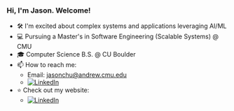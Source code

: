 ### Hi, I'm Jason. Welcome!

- 🛠️ I'm excited about complex systems and applications leveraging AI/ML
- 💻 Pursuing a Master's in Software Engineering (Scalable Systems) @ CMU
- 🎓 Computer Science B.S. @ CU Boulder
- 📫 How to reach me:
  - Email: jasonchu@andrew.cmu.edu
  - [![LinkedIn](https://img.shields.io/badge/linkedin-%230077B5.svg?style=for-the-badge&logo=linkedin&logoColor=white)](https://www.linkedin.com/in/usjchung/)
- ⭐ Check out my website:
  - [![LinkedIn](https://img.shields.io/badge/github%20pages-121013?style=for-the-badge&logo=github&logoColor=white)](https://jaesunee.github.io/)

<!--
**Jaesunee/Jaesunee** is a ✨ _special_ ✨ repository because its `README.md` (this file) appears on your GitHub profile.

Here are some ideas to get you started:

- 🔭 I’m currently working on ...
- 🌱 I’m currently learning ...
- 👯 I’m looking to collaborate on ...
- 🤔 I’m looking for help with ...
- 💬 Ask me about ...
- 📫 How to reach me: ...
- 😄 Pronouns: ...
- ⚡ Fun fact: ...
-->
